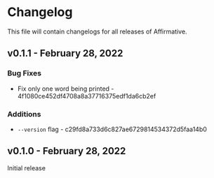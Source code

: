 # Changelog

This file will contain changelogs for all releases of Affirmative.

## v0.1.1 - February 28, 2022
### Bug Fixes
- Fix only one word being printed - 4f1080ce452df4708a8a37716375edf1da6cb2ef

### Additions
-  ```--version``` flag - c29fd8a733d6c827ae6729814534372d5faa14b0

## v0.1.0 - February 28, 2022
Initial release
